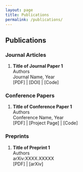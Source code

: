 ```yaml
---
layout: page
title: Publications
permalink: /publications/
---
```


## Publications

### Journal Articles

1. **Title of Journal Paper 1**  
   Authors  
   Journal Name, Year  
   [PDF] | [DOI] | [Code]

### Conference Papers

1. **Title of Conference Paper 1**  
   Authors  
   Conference Name, Year  
   [PDF] | [Project Page] | [Code]

### Preprints

1. **Title of Preprint 1**  
   Authors  
   arXiv:XXXX.XXXXX  
   [PDF] | [arXiv] 